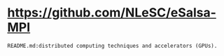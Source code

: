 # https://github.com/NLeSC/eSalsa-MPI

```console
README.md:distributed computing techniques and accelerators (GPUs).

```
